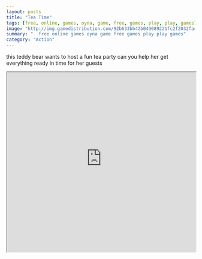 ```yaml
---
layout: posts
title: "Tea Time"
tags: [free, online, games, oyna, game, free, games, play, play, games]
image: "http://img.gamedistribution.com/92b633bb42b049089221fc2f2032fa4d.jpg"
summary: "  free online games oyna game free games play play games"
category: "Action"
---
```


this teddy bear wants to host a fun tea party can you help her get everything ready in time for her guests

<iframe width="100%" height="480px;" src="http://html5.gamedistribution.com/92b633bb42b049089221fc2f2032fa4d/"></iframe>